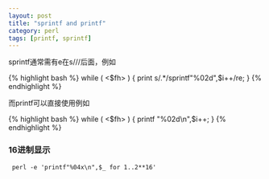 ```yaml
---
layout: post
title: "sprintf and printf"
category: perl
tags: [printf, sprintf]
---
```


sprintf通常需有e在s///后面，例如

{% highlight bash %}
while ( <$fh> ) {
    print s/.*/sprintf"%02d",$i++/re;
}
{% endhighlight %}

而printf可以直接使用例如

{% highlight bash %}
while ( <$fh> ) {
    printf "%02d\n",$i++;
}
{% endhighlight %}

### 16进制显示

```
 perl -e 'printf"%04x\n",$_ for 1..2**16'
```
